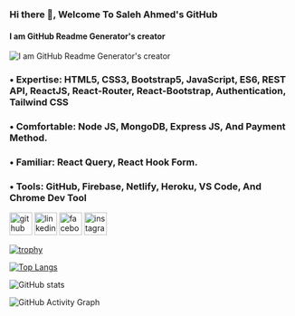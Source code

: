 ### Hi there 👋, Welcome To Saleh Ahmed's GitHub
#### I am GitHub Readme Generator's creator
![I am GitHub Readme Generator's creator](https://i.ibb.co/1TRrmNr/Saleh-Ahmed-Mahin.png)

### • Expertise: HTML5, CSS3, Bootstrap5, JavaScript, ES6, REST API, ReactJS, React-Router, React-Bootstrap, Authentication, Tailwind CSS
### • Comfortable: Node JS, MongoDB, Express JS, And Payment Method.
### • Familiar: React Query, React Hook Form.
### • Tools: GitHub, Firebase, Netlify, Heroku, VS Code, And Chrome Dev Tool



[<img src='https://cdn.jsdelivr.net/npm/simple-icons@3.0.1/icons/github.svg' alt='github' height='40'>](https://github.com/SalehAhmed19)  [<img src='https://cdn.jsdelivr.net/npm/simple-icons@3.0.1/icons/linkedin.svg' alt='linkedin' height='40'>](https://www.linkedin.com/in/salehahmedmahin/)  [<img src='https://cdn.jsdelivr.net/npm/simple-icons@3.0.1/icons/facebook.svg' alt='facebook' height='40'>](https://www.facebook.com/saleh.ahmed.mahin)  [<img src='https://cdn.jsdelivr.net/npm/simple-icons@3.0.1/icons/instagram.svg' alt='instagram' height='40'>](https://www.instagram.com/saleh.ahmed.mahin/)  

[![trophy](https://github-profile-trophy.vercel.app/?username=SalehAhmed19)](https://github.com/ryo-ma/github-profile-trophy)

[![Top Langs](https://github-readme-stats.vercel.app/api/top-langs/?username=SalehAhmed19)](https://github.com/anuraghazra/github-readme-stats)

![GitHub stats](https://github-readme-stats.vercel.app/api?username=SalehAhmed19&show_icons=true)  

![GitHub Activity Graph](https://activity-graph.herokuapp.com/graph?username=SalehAhmed19)  
